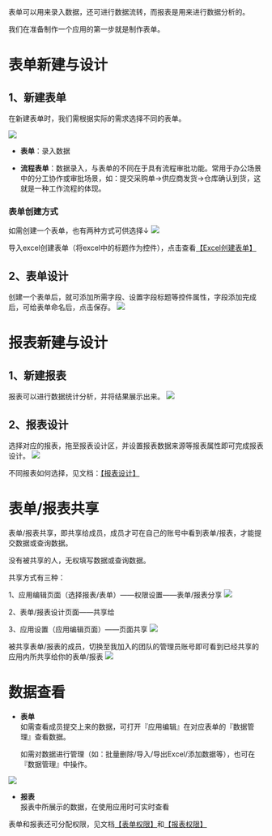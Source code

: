表单可以用来录入数据，还可进行数据流转，而报表是用来进行数据分析的。

我们在准备制作一个应用的第一步就是制作表单。
# 表单新建与设计
## 1、新建表单
在新建表单时，我们需根据实际的需求选择不同的表单。

![](../img/3-2i1.png)

* **表单**：录入数据

* **流程表单**：数据录入，与表单的不同在于具有流程审批功能。常用于办公场景中的分工协作或审批场景，如：提交采购单→供应商发货→仓库确认到货，这就是一种工作流程的体现。

### 表单创建方式
如需创建一个表单，也有两种方式可供选择↓
![](../img/3-2i2.png)<br/>

导入excel创建表单（将excel中的标题作为控件），点击查看[【Excel创建表单】](3-4从excel导入数据.md ':target=_blank')

## 2、表单设计
创建一个表单后，就可添加所需字段、设置字段标题等控件属性，字段添加完成后，可给表单命名后，点击保存。
![](../img/3-2i3.png)

# 报表新建与设计
## 1、新建报表
报表可以进行数据统计分析，并将结果展示出来。
![](../img/3-2i4.png)


## 2、报表设计
选择对应的报表，拖至报表设计区，并设置报表数据来源等报表属性即可完成报表设计。
![](../img/3-2i5.png)


不同报表如何选择，见文档：[【报表设计】](10.分析数据报表.md ':target=_blank')


# 表单/报表共享

表单/报表共享，即共享给成员，成员才可在自己的账号中看到表单/报表，才能提交数据或查询数据。

没有被共享的人，无权填写数据或查询数据。

共享方式有三种：

1、应用编辑页面（选择报表/表单）——权限设置——表单/报表分享
![](../img/3-2i6.png)



2、表单/报表设计页面——共享给


3、应用设置（应用编辑页面）——页面共享
![](../img/3-2i8.png)

被共享表单/报表的成员，切换至我加入的团队的管理员账号即可看到已经共享的应用内所共享给你的表单/报表
![](../img/3-2i9.png)
# 数据查看
* **表单**<br/>
如需查看成员提交上来的数据，可打开『应用编辑』在对应表单的『数据管理』查看数据。

  如需对数据进行管理（如：批量删除/导入/导出Excel/添加数据等），也可在『数据管理』中操作。

![](../img/3-2i10.png)

* **报表**<br>
报表中所展示的数据，在使用应用时可实时查看

表单和报表还可分配权限，见文档[【表单权限】](8-4表单数据权限.md ':target=_blank')和[【报表权限】](10-1报表权限.md ':target=_blank')


